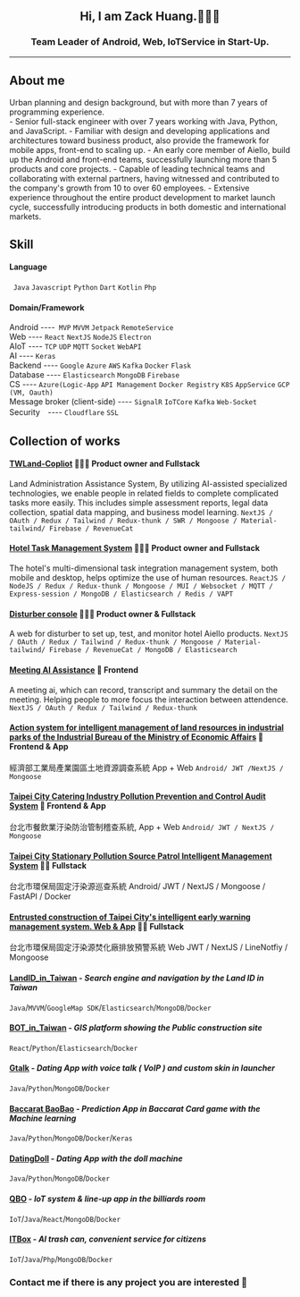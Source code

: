 <h2 align="center">
  Hi, I am Zack Huang.👋👋👋
</h2>
<h3 align="center">
  Team Leader of Android, Web, IoTService in Start-Up. 
</h3>

<hr>

## About me
<p>
  Urban planning and design background, but with more than 7 years of programming experience.<br/>
- Senior full-stack engineer with over 7 years working with Java, Python, and JavaScript.
- Familiar with design and developing applications and architectures toward business product, also provide the framework for mobile apps, front-end to scaling up.
- An early core member of Aiello, build up the Android and front-end teams, successfully launching more than 5 products and core projects.
- Capable of leading technical teams and collaborating with external partners, having witnessed and contributed to the company's growth from 10 to over 60 employees.
- Extensive experience throughout the entire product development to market launch cycle, successfully introducing products in both domestic and international markets.
</p>

## Skill
#### Language 
` Java`  `Javascript`   `Python`  `Dart`  `Kotlin`  `Php` 

#### Domain/Framework
Android ----` MVP`  `MVVM`  `Jetpack`  `RemoteService` <br>
Web ---- `React`  `NextJS`  `NodeJS`  `Electron`<br>
AIoT ---- `TCP`  `UDP`  `MQTT`  `Socket`  `WebAPI`<br>
AI ---- `Keras`<br>
Backend ---- `Google`  `Azure`  `AWS`  `Kafka`  `Docker`  `Flask`<br>
Database ---- `Elasticsearch`  `MongoDB`  `Firebase`<br>
CS ---- `Azure(Logic-App` `API Management` `Docker Registry`  `K8S`  `AppService`  `GCP (VM, Oauth)`<br>
Message broker (client-side) ---- `SignalR`  `IoTCore`  `Kafka`  `Web-Socket`<br>
Security　---- `Cloudflare` `SSL`<br>

## Collection of works
#### [TWLand-Copliot](#) 💪💪💪 Product owner and Fullstack
Land Administration Assistance System, By utilizing AI-assisted specialized technologies, we enable people in related fields to complete complicated tasks more easily. This includes simple assessment reports, legal data collection, spatial data mapping, and business model learning.
`NextJS / OAuth / Redux / Tailwind / Redux-thunk / SWR / Mongoose / Material-tailwind/ Firebase / RevenueCat`

#### [Hotel Task Management System](#) 💪💪💪 Product owner and Fullstack
The hotel's multi-dimensional task integration management system, both mobile and desktop, helps optimize the use of human resources.
`ReactJS / NodeJS / Redux / Redux-thunk / Mongoose / MUI / Websocket / MQTT / Express-session / MongoDB / Elasticsearch / Redis / VAPT`

#### [Disturber console](#) 💪💪💪 Product owner & Fullstack
A web for disturber to set up, test, and monitor hotel Aiello products.
`NextJS / OAuth / Redux / Tailwind / Redux-thunk / Mongoose / Material-tailwind/ Firebase / RevenueCat / MongoDB / Elasticsearch`

#### [Meeting AI Assistance](#) 💪 Frontend
A meeting ai, which can record, transcript and summary the detail on the meeting. Helping people to more focus the interaction between attendence.
`NextJS / OAuth / Redux / Tailwind / Redux-thunk`

#### [Action system for intelligent management of land resources in industrial parks of the Industrial Bureau of the Ministry of Economic Affairs](#) 💪  Frontend & App
經濟部工業局產業園區土地資源調查系統 App + Web
`Android/ JWT /NextJS / Mongoose`

#### [Taipei City Catering Industry Pollution Prevention and Control Audit System](#) 💪  Frontend & App
台北市餐飲業汙染防治管制稽查系統, App + Web
`Android/ JWT / NextJS / Mongoose`

#### [Taipei City Stationary Pollution Source Patrol Intelligent Management System](#) 💪💪  Fullstack
台北市環保局固定汙染源巡查系統
Android/ JWT / NextJS / Mongoose / FastAPI / Docker

#### [Entrusted construction of Taipei City's intelligent early warning management system. Web & App](#) 💪💪 Fullstack
台北市環保局固定汙染源焚化廠排放預警系統 Web
JWT / NextJS / LineNotfiy / Mongoose 


#### [LandID_in_Taiwan](https://play.google.com/store/apps/details?id=com.cochenct.cn_taiwan&hl=zh_TW&gl=US) - _Search engine and navigation by the Land ID in Taiwan_
`Java`/`MVVM`/`GoogleMap SDK`/`Elasticsearch`/`MongoDB`/`Docker`

#### [BOT_in_Taiwan](#) - _GIS platform showing the Public construction site_
`React`/`Python`/`Elasticsearch`/`Docker`

#### [Gtalk](#) - _Dating App with voice talk ( VoIP ) and custom skin in launcher_
`Java`/`Python`/`MongoDB`/`Docker`

#### [Baccarat BaoBao](#) - _Prediction App in Baccarat Card game with the Machine learning_ 
`Java`/`Python`/`MongoDB`/`Docker`/`Keras`

#### [DatingDoll](#) - _Dating App with the doll machine_ 
`Java`/`Python`/`MongoDB`/`Docker`

#### [QBO](#) - _IoT system & line-up app in the billiards room_ 
`IoT`/`Java`/`React`/`MongoDB`/`Docker`

#### [ITBox](#) - _AI trash can,  convenient service for citizens_ 
`IoT`/`Java`/`Php`/`MongoDB`/`Docker`


<h3>Contact me if there is any project you are interested 🙂

<!--
**hchuang1990/hchuang1990** is a ✨ _special_ ✨ repository because its `README.md` (this file) appears on your GitHub profile.

Here are some ideas to get you started:

- 🔭 I’m currently working on ...
- 🌱 I’m currently learning ...
- 👯 I’m looking to collaborate on ...
- 🤔 I’m looking for help with ...
- 💬 Ask me about ...
- 📫 How to reach me: ...
- 😄 Pronouns: ...
- ⚡ Fun fact: ...
-->
